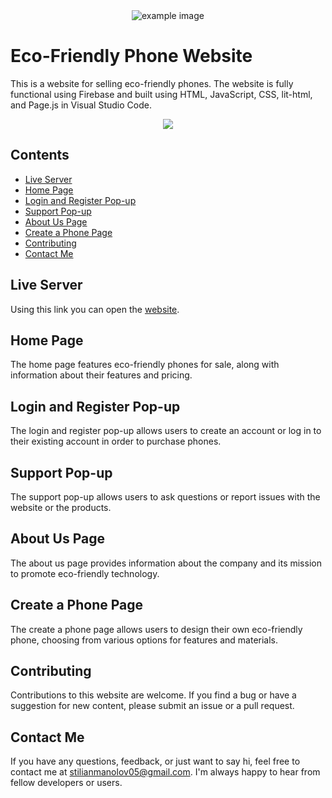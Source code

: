 <div style="text-align:center">
  <img src="https://user-images.githubusercontent.com/80035053/236860825-a4d042da-efc2-41c7-bee2-b50ceba304d8.png" alt="example image" />
</div>

# Eco-Friendly Phone Website

This is a website for selling eco-friendly phones. The website is fully functional using Firebase and built using HTML, JavaScript, CSS, lit-html, and Page.js in Visual Studio Code.

<p align="center">
  <img src="https://img.shields.io/badge/Language-HTML%20%7C%20CSS%20%7C%20JavaScript%20%7C%20lit--html%20%7C%20Page.js-blue?style=flat-square">
</p>

## Contents

- [Live Server](#liveserver)
- [Home Page](#home-page)
- [Login and Register Pop-up](#login-and-register-pop-up)
- [Support Pop-up](#support-pop-up)
- [About Us Page](#about-us-page)
- [Create a Phone Page](#create-a-phone-page)
- [Contributing](#contributing)
- [Contact Me](#contact-me)

## Live Server<a name="liveserver"></a>

Using this link you can open the [website](https://sites.google.com/view/stilian-learning-journey/home?authuser=0).

## Home Page<a name="home-page"></a>

The home page features eco-friendly phones for sale, along with information about their features and pricing.

## Login and Register Pop-up<a name="login-and-register-pop-up"></a>

The login and register pop-up allows users to create an account or log in to their existing account in order to purchase phones.

## Support Pop-up<a name="support-pop-up"></a>

The support pop-up allows users to ask questions or report issues with the website or the products.

## About Us Page<a name="about-us-page"></a>

The about us page provides information about the company and its mission to promote eco-friendly technology.

## Create a Phone Page<a name="create-a-phone-page"></a>

The create a phone page allows users to design their own eco-friendly phone, choosing from various options for features and materials.

## Contributing<a name="contributing"></a>

Contributions to this website are welcome. If you find a bug or have a suggestion for new content, please submit an issue or a pull request.

## Contact Me<a name="contact-me"></a>

If you have any questions, feedback, or just want to say hi, feel free to contact me at stilianmanolov05@gmail.com. I'm always happy to hear from fellow developers or users.
